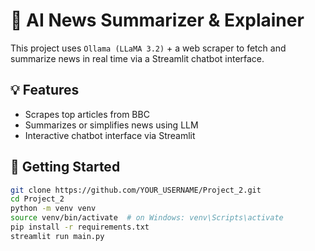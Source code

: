 # 📰 AI News Summarizer & Explainer

This project uses `Ollama (LLaMA 3.2)` + a web scraper to fetch and summarize news in real time via a Streamlit chatbot interface.

## 💡 Features
- Scrapes top articles from BBC
- Summarizes or simplifies news using LLM
- Interactive chatbot interface via Streamlit

## 🚀 Getting Started

```bash
git clone https://github.com/YOUR_USERNAME/Project_2.git
cd Project_2
python -m venv venv
source venv/bin/activate  # on Windows: venv\Scripts\activate
pip install -r requirements.txt
streamlit run main.py
